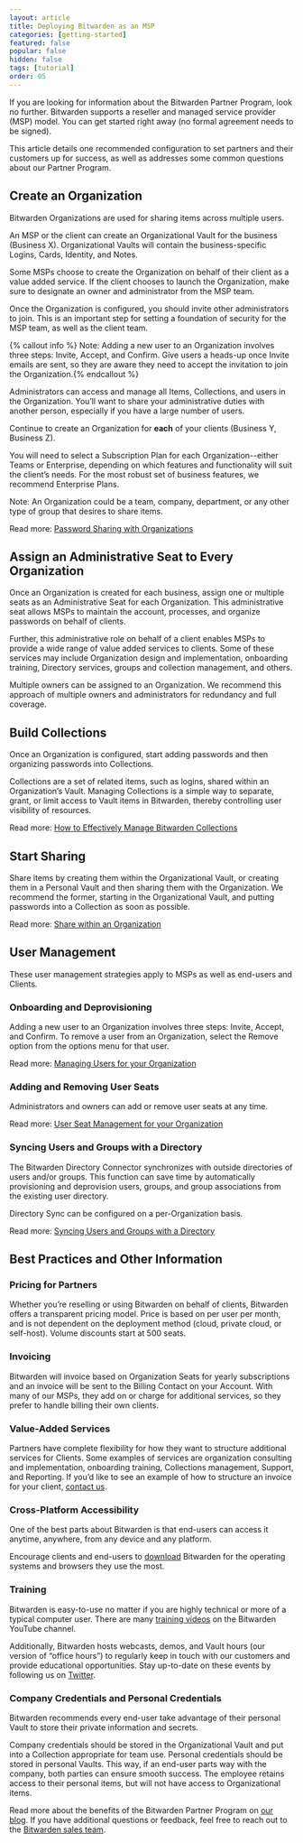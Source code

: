 ```yaml
---
layout: article
title: Deploying Bitwarden as an MSP
categories: [getting-started]
featured: false
popular: false
hidden: false
tags: [tutorial]
order: 05
---
```

If you are looking for information about the Bitwarden Partner Program, look no further. Bitwarden supports a reseller and managed service provider (MSP) model. You can get started right away (no formal agreement needs to be signed).

This article details one recommended configuration to set partners and their customers up for success, as well as addresses some common questions about our Partner Program.


## Create an Organization
Bitwarden Organizations are used for sharing items across multiple users.

An MSP or the client can create an Organizational Vault for the business (Business X). Organizational Vaults will contain the business-specific Logins, Cards, Identity, and Notes.

Some MSPs choose to create the Organization on behalf of their client as a value added service. If the client chooses to launch the Organization, make sure to designate an owner and administrator from the MSP team.

Once the Organization is configured, you should invite other administrators to join. This is an important step for setting a foundation of security for the MSP team, as well as the client team.

{% callout info %} Note: Adding a new user to an Organization involves three steps: Invite, Accept, and Confirm. Give users a heads-up once Invite emails are sent, so they are aware they need to accept the invitation to join the Organization.{% endcallout %}

Administrators can access and manage all Items, Collections, and users in the Organization. You’ll want to share your administrative duties with another person, especially if you have a large number of users.

Continue to create an Organization for **each** of your clients (Business Y, Business Z).

You will need to select a Subscription Plan for each Organization--either Teams or Enterprise, depending on which features and functionality will suit the client’s needs. For the most robust set of business features, we recommend Enterprise Plans.

Note: An Organization could be a team, company, department, or any other type of group that desires to share items.

Read more: [Password Sharing with Organizations ](https://bitwarden.com/blog/post/password-sharing-with-organizations/)

## Assign an Administrative Seat to Every Organization
Once an Organization is created for each business, assign one or multiple seats as an Administrative Seat for each Organization. This administrative seat allows MSPs to maintain the account, processes, and organize passwords on behalf of clients.

Further, this administrative role on behalf of a client enables MSPs to provide a wide range of value added services to clients. Some of these services may include Organization design and implementation, onboarding training, Directory services, groups and collection management, and others.

Multiple owners can be assigned to an Organization. We recommend this approach of multiple owners and administrators for redundancy and full coverage.

## Build Collections
Once an Organization is configured, start adding passwords and then organizing passwords into Collections.

Collections are a set of related items, such as logins, shared within an Organization’s Vault. Managing Collections is a simple way to separate, grant, or limit access to Vault items in Bitwarden, thereby controlling user visibility of resources.

Read more: [How to Effectively Manage Bitwarden Collections](https://bitwarden.com/help/article/how-to-manage-collections/)

## Start Sharing
Share items by creating them within the Organizational Vault, or creating them in a Personal Vault and then sharing them with the Organization. We recommend the former, starting in the Organizational Vault, and putting passwords into a Collection as soon as possible.

Read more: [Share within an Organization](https://bitwarden.com/help/article/getting-started-organizations/#7-sharing-within-an-organization)

## User Management
These user management strategies apply to MSPs as well as end-users and Clients.

### Onboarding and Deprovisioning
Adding a new user to an Organization involves three steps: Invite, Accept, and Confirm. To remove a user from an Organization, select the Remove option from the options menu for that user.

Read more: [Managing Users for your Organization](https://bitwarden.com/help/article/managing-users/)
### Adding and Removing User Seats
Administrators and owners can add or remove user seats at any time.

Read more: [User Seat Management for your Organization](https://bitwarden.com/help/article/user-seats/)
### Syncing Users and Groups with a Directory
The Bitwarden Directory Connector synchronizes with outside directories of users and/or groups. This function can save time by automatically provisioning and deprovision users, groups, and group associations from the existing user directory.

Directory Sync can be configured on a per-Organization basis.

Read more: [Syncing Users and Groups with a Directory](https://bitwarden.com/help/article/directory-sync/)
## Best Practices and Other Information

### Pricing for Partners
Whether you’re reselling or using Bitwarden on behalf of clients, Bitwarden offers a transparent pricing model. Price is based on per user per month, and is not dependent on the deployment method (cloud, private cloud, or self-host). Volume discounts start at 500 seats.

### Invoicing
Bitwarden will invoice based on Organization Seats for yearly subscriptions and an invoice will be sent to the Billing Contact on your Account. With many of our MSPs, they add on or charge for additional services, so they prefer to handle billing their own clients.

### Value-Added Services
Partners have complete flexibility for how they want to structure additional services for Clients. Some examples of services are organization consulting and implementation, onboarding training, Collections management, Support, and Reporting. If you’d like to see an example of how to structure an invoice for your client, [contact us](https://bitwarden.com/contact/).

### Cross-Platform Accessibility
One of the best parts about Bitwarden is that end-users can access it anytime, anywhere, from any device and any platform.

Encourage clients and end-users to [download](https://bitwarden.com/download/) Bitwarden for the operating systems and browsers they use the most.
### Training
Bitwarden is easy-to-use no matter if you are highly technical or more of a typical computer user. There are many [training videos](https://www.youtube.com/c/Bitwarden/videos) on the Bitwarden YouTube channel.

Additionally, Bitwarden hosts webcasts, demos, and Vault hours (our version of “office hours”) to regularly keep in touch with our customers and provide educational opportunities. Stay up-to-date on these events by following us on [Twitter](https://twitter.com/bitwarden).
### Company Credentials and Personal Credentials
Bitwarden recommends every end-user take advantage of their personal Vault to store their private information and secrets.

Company credentials should be stored in the Organizational Vault and put into a Collection appropriate for team use. Personal credentials should be stored in personal Vaults. This way, if an end-user parts way with the company, both parties can ensure smooth success. The employee retains access to their personal items, but will not have access to Organizational items.

Read more about the benefits of the Bitwarden Partner Program on [our blog](https://bitwarden.com/blog/post/secure-password-management-for-msps/). If you have additional questions or feedback, feel free to reach out to the [Bitwarden sales team](https://bitwarden.com/contact).
